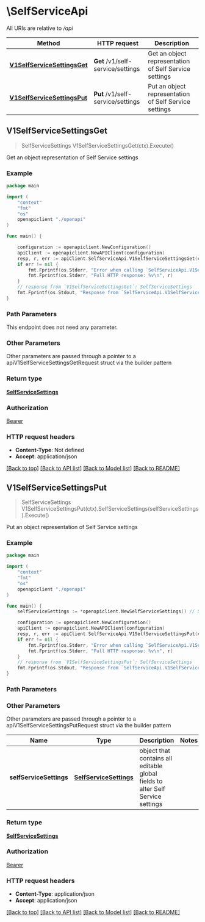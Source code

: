 # \SelfServiceApi

All URIs are relative to */api*

Method | HTTP request | Description
------------- | ------------- | -------------
[**V1SelfServiceSettingsGet**](SelfServiceApi.md#V1SelfServiceSettingsGet) | **Get** /v1/self-service/settings | Get an object representation of Self Service settings 
[**V1SelfServiceSettingsPut**](SelfServiceApi.md#V1SelfServiceSettingsPut) | **Put** /v1/self-service/settings | Put an object representation of Self Service settings 



## V1SelfServiceSettingsGet

> SelfServiceSettings V1SelfServiceSettingsGet(ctx).Execute()

Get an object representation of Self Service settings 



### Example

```go
package main

import (
    "context"
    "fmt"
    "os"
    openapiclient "./openapi"
)

func main() {

    configuration := openapiclient.NewConfiguration()
    apiClient := openapiclient.NewAPIClient(configuration)
    resp, r, err := apiClient.SelfServiceApi.V1SelfServiceSettingsGet(context.Background()).Execute()
    if err != nil {
        fmt.Fprintf(os.Stderr, "Error when calling `SelfServiceApi.V1SelfServiceSettingsGet``: %v\n", err)
        fmt.Fprintf(os.Stderr, "Full HTTP response: %v\n", r)
    }
    // response from `V1SelfServiceSettingsGet`: SelfServiceSettings
    fmt.Fprintf(os.Stdout, "Response from `SelfServiceApi.V1SelfServiceSettingsGet`: %v\n", resp)
}
```

### Path Parameters

This endpoint does not need any parameter.

### Other Parameters

Other parameters are passed through a pointer to a apiV1SelfServiceSettingsGetRequest struct via the builder pattern


### Return type

[**SelfServiceSettings**](SelfServiceSettings.md)

### Authorization

[Bearer](../README.md#Bearer)

### HTTP request headers

- **Content-Type**: Not defined
- **Accept**: application/json

[[Back to top]](#) [[Back to API list]](../README.md#documentation-for-api-endpoints)
[[Back to Model list]](../README.md#documentation-for-models)
[[Back to README]](../README.md)


## V1SelfServiceSettingsPut

> SelfServiceSettings V1SelfServiceSettingsPut(ctx).SelfServiceSettings(selfServiceSettings).Execute()

Put an object representation of Self Service settings 



### Example

```go
package main

import (
    "context"
    "fmt"
    "os"
    openapiclient "./openapi"
)

func main() {
    selfServiceSettings := *openapiclient.NewSelfServiceSettings() // SelfServiceSettings | object that contains all editable global fields to alter Self Service settings 

    configuration := openapiclient.NewConfiguration()
    apiClient := openapiclient.NewAPIClient(configuration)
    resp, r, err := apiClient.SelfServiceApi.V1SelfServiceSettingsPut(context.Background()).SelfServiceSettings(selfServiceSettings).Execute()
    if err != nil {
        fmt.Fprintf(os.Stderr, "Error when calling `SelfServiceApi.V1SelfServiceSettingsPut``: %v\n", err)
        fmt.Fprintf(os.Stderr, "Full HTTP response: %v\n", r)
    }
    // response from `V1SelfServiceSettingsPut`: SelfServiceSettings
    fmt.Fprintf(os.Stdout, "Response from `SelfServiceApi.V1SelfServiceSettingsPut`: %v\n", resp)
}
```

### Path Parameters



### Other Parameters

Other parameters are passed through a pointer to a apiV1SelfServiceSettingsPutRequest struct via the builder pattern


Name | Type | Description  | Notes
------------- | ------------- | ------------- | -------------
 **selfServiceSettings** | [**SelfServiceSettings**](SelfServiceSettings.md) | object that contains all editable global fields to alter Self Service settings  | 

### Return type

[**SelfServiceSettings**](SelfServiceSettings.md)

### Authorization

[Bearer](../README.md#Bearer)

### HTTP request headers

- **Content-Type**: application/json
- **Accept**: application/json

[[Back to top]](#) [[Back to API list]](../README.md#documentation-for-api-endpoints)
[[Back to Model list]](../README.md#documentation-for-models)
[[Back to README]](../README.md)

